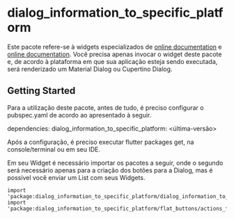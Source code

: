 # dialog_information_to_specific_platform

Este pacote refere-se à widgets especializados de [online documentation](https://api.flutter.dev/flutter/material/AlertDialog-class.html) e [online documentation](https://api.flutter.dev/flutter/cupertino/CupertinoAlertDialog-class.html). Você precisa apenas invocar o widget deste pacote e, de acordo à plataforma em que sua aplicação esteja sendo executada, será renderizado um Material Dialog ou Cupertino Dialog.

## Getting Started

Para a utilização deste pacote, antes de tudo, é preciso configurar o pubspec.yaml de acordo ao apresentado à seguir.

dependencies:
  dialog_information_to_specific_platform: <última-versão>

Após a configuração, é preciso executar flutter packages get, na console/terminal ou em seu IDE.

Em seu Widget é necessário importar os pacotes a seguir, onde o segundo será necessário apenas para a criação dos botões para a Dialog, mas é possível você enviar um List com seus Widgets.

    import 'package:dialog_information_to_specific_platform/dialog_information_to_specific_platform.dart';
    import 'package:dialog_information_to_specific_platform/flat_buttons/actions_flatbutton_to_alert_dialog.dart';

